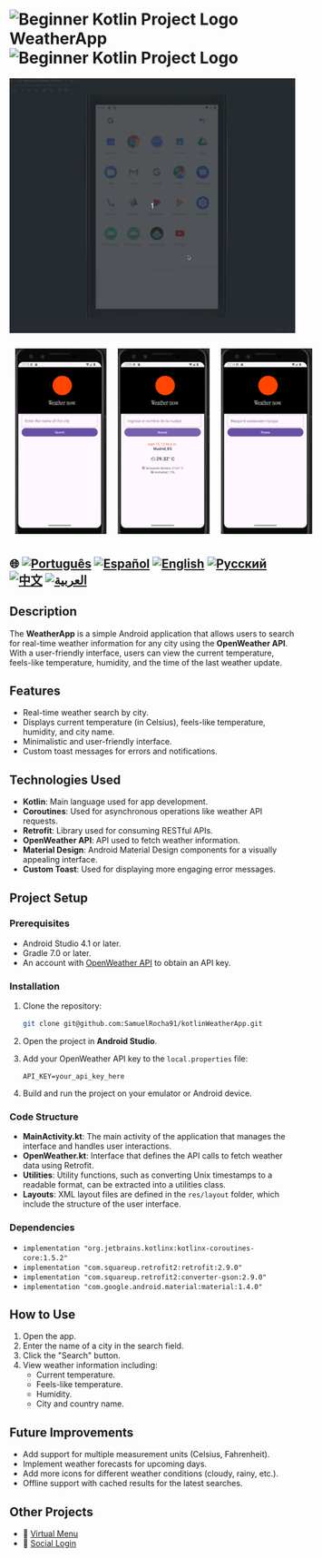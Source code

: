 
# <img src="https://italiancoders.it/wp-content/uploads/2018/01/kotlin_250x250.png" alt="Beginner Kotlin Project Logo" width="52" height="30" /> WeatherApp <img src="https://italiancoders.it/wp-content/uploads/2018/01/kotlin_250x250.png" alt="Beginner Kotlin Project Logo" width="52" height="30" />

![WeatherApp](./app/src/main/weather.gif)

<div style="display: flex; justify-content: space-around;">
  <img src="./app/src/main/res/drawable/english.png" alt="english version app" style="width:32%; height: auto; margin:10px;" />
  <img src="./app/src/main/res/drawable/spanish.png" alt="spanish version app" style="width:32%; height: auto; margin:10px;" />
  <img src="./app/src/main/res/drawable/ru.png" alt="russian version app" style="width:32%; height: auto; margin:10px;" />
</div>

## 🌐 [![Português](https://img.shields.io/badge/Português-green)](https://github.com/SamuelRocha91/kotlinWeatherApp/blob/main/README.md) [![Español](https://img.shields.io/badge/Español-yellow)](https://github.com/SamuelRocha91/kotlinWeatherApp/blob/main/README_es.md) [![English](https://img.shields.io/badge/English-blue)](https://github.com/SamuelRocha91/kotlinWeatherApp/blob/main/README_en.md) [![Русский](https://img.shields.io/badge/Русский-lightgrey)](https://github.com/SamuelRocha91/kotlinWeatherApp/blob/main/README_ru.md) [![中文](https://img.shields.io/badge/中文-red)](https://github.com/SamuelRocha91/kotlinWeatherApp/blob/main/README_ch.md) [![العربية](https://img.shields.io/badge/العربية-orange)](https://github.com/SamuelRocha91/kotlinWeatherApp/blob/main/README_ar.md)

## Description

The **WeatherApp** is a simple Android application that allows users to search for real-time weather information for any city using the **OpenWeather API**. With a user-friendly interface, users can view the current temperature, feels-like temperature, humidity, and the time of the last weather update.

## Features

- Real-time weather search by city.
- Displays current temperature (in Celsius), feels-like temperature, humidity, and city name.
- Minimalistic and user-friendly interface.
- Custom toast messages for errors and notifications.

## Technologies Used

- **Kotlin**: Main language used for app development.
- **Coroutines**: Used for asynchronous operations like weather API requests.
- **Retrofit**: Library used for consuming RESTful APIs.
- **OpenWeather API**: API used to fetch weather information.
- **Material Design**: Android Material Design components for a visually appealing interface.
- **Custom Toast**: Used for displaying more engaging error messages.

## Project Setup

### Prerequisites

- Android Studio 4.1 or later.
- Gradle 7.0 or later.
- An account with [OpenWeather API](https://openweathermap.org/api) to obtain an API key.

### Installation

1. Clone the repository:

   ```bash
   git clone git@github.com:SamuelRocha91/kotlinWeatherApp.git
   ```

2. Open the project in **Android Studio**.

3. Add your OpenWeather API key to the `local.properties` file:

   ```
   API_KEY=your_api_key_here
   ```

4. Build and run the project on your emulator or Android device.

### Code Structure

- **MainActivity.kt**: The main activity of the application that manages the interface and handles user interactions.
- **OpenWeather.kt**: Interface that defines the API calls to fetch weather data using Retrofit.
- **Utilities**: Utility functions, such as converting Unix timestamps to a readable format, can be extracted into a utilities class.
- **Layouts**: XML layout files are defined in the `res/layout` folder, which include the structure of the user interface.

### Dependencies

- `implementation "org.jetbrains.kotlinx:kotlinx-coroutines-core:1.5.2"`
- `implementation "com.squareup.retrofit2:retrofit:2.9.0"`
- `implementation "com.squareup.retrofit2:converter-gson:2.9.0"`
- `implementation "com.google.android.material:material:1.4.0"`

## How to Use

1. Open the app.
2. Enter the name of a city in the search field.
3. Click the "Search" button.
4. View weather information including:
    - Current temperature.
    - Feels-like temperature.
    - Humidity.
    - City and country name.

## Future Improvements

- Add support for multiple measurement units (Celsius, Fahrenheit).
- Implement weather forecasts for upcoming days.
- Add more icons for different weather conditions (cloudy, rainy, etc.).
- Offline support with cached results for the latest searches.

## Other Projects

- 📜 [Virtual Menu](https://github.com/SamuelRocha91/kotlinVirtualMenu/blob/main/README_en.md)
- 👤 [Social Login](https://github.com/SamuelRocha91/kotlinLoginSocial/blob/main/README_en.md)
